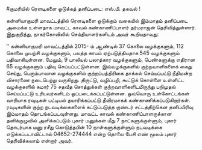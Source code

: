 #குமரியில் ரெளடிகளை ஒடுக்கத் தனிப்படை: எஸ்.பி. தகவல் ! 

கன்னியாகுமரி மாவட்டத்தில் ரெளடிகளை ஒடுக்கும் வகையில் இம்மாதம் தனிப்படை அமைக்க உள்ளதாக மாவட்ட காவல் கண்காணிப்பாளர் தர்மராஜன் தெரிவித்துள்ளார். இதுகுறித்து, நாகர்கோவிலில் செய்தியாளர்களிடம் அவர் கூறியதாவது: 

‘’ கன்னியாகுமரி மாவட்டத்தில் 2015- ம் ஆண்டில் 37 கொலை வழக்குகளும், 112 கொலை முயற்சி வழக்குகளும், பலத்த காயம் ஏற்படுத்தியதாக 545 வழக்குகளும் பதிவாகியுள்ளன. மேலும், 9 பாலியல் பலாத்கார வழக்குகளும், பெண்களுக்கு எதிரான 65 வழக்குகளும் பதிவு செய்யப்பட்டுள்ளன. இவ்வழக்குகளில் குற்றவாளிகளைக் கைது செய்து, பெரும்பாலான வழக்குகளில் குற்றப்பத்திரிகை தாக்கல் செய்யப்பட்டு நீதிமன்ற விசாரணை நடைபெற்று வருகிறது. திருட்டு, வழிப்பறி, கூட்டுக் கொள்ளை உள்ளிட்ட வழக்குகளில் சுமார் 75 சதவீத சொத்துக்கள் குற்றவாளிகளிடமிருந்து பறிமுதல் செய்யப்பட்டு உரியவர்களிடம் ஒப்படைக்கப்பட்டுள்ளன. ஒவ்வொரு உள்கோட்டங்கள் வாரியாக ரவுடிகள் பட்டியல் தயாரிக்கப்பட்டு தீவிரமாகக் கண்காணிக்கப்படுகிறார்கள். ரவுடிகளின் குற்ற நடவடிக்கைகளைக் கட்டுப்படுத்த குண்டர் சட்டத்திற்கென தனிப்பிரிவு இம்மாதம் தொடங்கப்படவுள்ளது. மாவட்ட காவல் கண்காணிப்பாளருக்கான தனிக்குழுவில் அளிக்கப்படும் புகார் மனுக்கள் மீது 7 நாட்களுக்குள்ளும், புகார் தொடர்பாக மனு ரசீது கொடுத்தபின் 10 நாள்களுக்குள்ளும் நடவடிக்கை எடுக்கப்படாவிட்டால் 04652-274444 என்ற தொலை பேசி எண் மூலம் புகார் தெரிவிக்கலாம் என்றார் அவர்.
